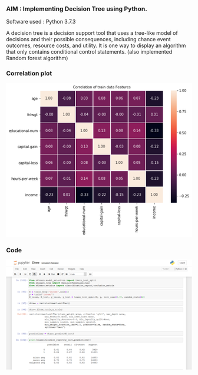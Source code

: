 ### AIM : Implementing Decision Tree using Python.

Software used : Python 3.7.3

A decision tree is a decision support tool that uses a tree-like model of decisions and their possible consequences, including chance event outcomes, resource costs, and utility.
It is one way to display an algorithm that only contains conditional control statements.
(also implemented Random forest algorithm)

### Correlation plot
![corrplot-error](/Decision-Tree/images/corrplot.png)

### Code
![dtree-error](/Decision-Tree/images/1.PNG)
